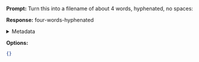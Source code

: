 **Prompt:**
Turn this into a filename of about 4 words, hyphenated, no spaces: 

**Response:**
four-words-hyphenated

<details><summary>Metadata</summary>

- Duration: 817 ms
- Datetime: 2023-08-06T15:35:09.263547
- Model: gpt-3.5-turbo-0613

</details>

**Options:**
```json
{}
```


